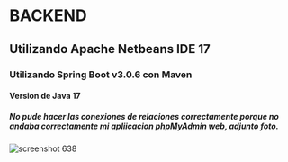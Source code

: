 # BACKEND
## Utilizando Apache Netbeans IDE 17
### Utilizando Spring Boot v3.0.6 con Maven
#### Version de Java 17
##### No pude hacer las conexiones de relaciones correctamente porque no andaba correctamente mi apliicacion phpMyAdmin web, adjunto foto.
![screenshot 638](https://user-images.githubusercontent.com/63091896/236587928-3254b904-4aec-46cc-be9c-3b3cf84fbad6.jpg)
